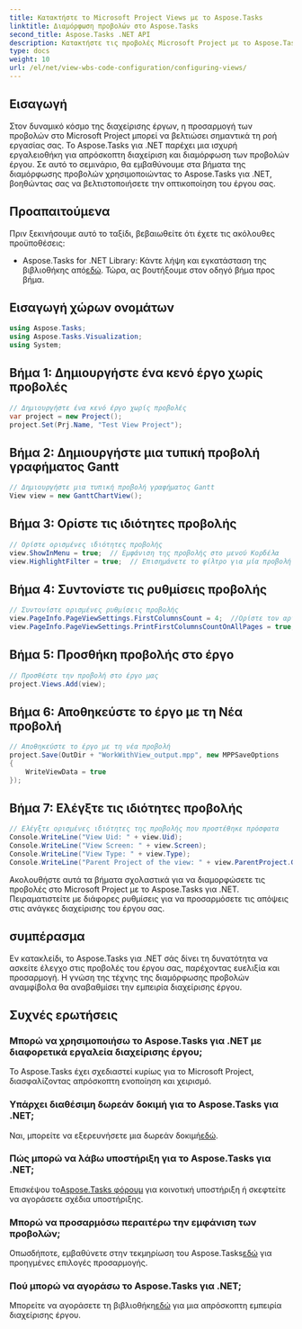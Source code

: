 ```yaml
---
title: Κατακτήστε το Microsoft Project Views με το Aspose.Tasks
linktitle: Διαμόρφωση προβολών στο Aspose.Tasks
second_title: Aspose.Tasks .NET API
description: Κατακτήστε τις προβολές Microsoft Project με το Aspose.Tasks για .NET. Προσαρμόστε και εκσυγχρονίστε την εμπειρία διαχείρισης του έργου σας χωρίς κόπο.
type: docs
weight: 10
url: /el/net/view-wbs-code-configuration/configuring-views/
---
```

## Εισαγωγή
Στον δυναμικό κόσμο της διαχείρισης έργων, η προσαρμογή των προβολών στο Microsoft Project μπορεί να βελτιώσει σημαντικά τη ροή εργασίας σας. Το Aspose.Tasks για .NET παρέχει μια ισχυρή εργαλειοθήκη για απρόσκοπτη διαχείριση και διαμόρφωση των προβολών έργου. Σε αυτό το σεμινάριο, θα εμβαθύνουμε στα βήματα της διαμόρφωσης προβολών χρησιμοποιώντας το Aspose.Tasks για .NET, βοηθώντας σας να βελτιστοποιήσετε την οπτικοποίηση του έργου σας.
## Προαπαιτούμενα
Πριν ξεκινήσουμε αυτό το ταξίδι, βεβαιωθείτε ότι έχετε τις ακόλουθες προϋποθέσεις:
-  Aspose.Tasks for .NET Library: Κάντε λήψη και εγκατάσταση της βιβλιοθήκης από[εδώ](https://releases.aspose.com/tasks/net/).
Τώρα, ας βουτήξουμε στον οδηγό βήμα προς βήμα.
## Εισαγωγή χώρων ονομάτων
```csharp
using Aspose.Tasks;
using Aspose.Tasks.Visualization;
using System;

```
## Βήμα 1: Δημιουργήστε ένα κενό έργο χωρίς προβολές
```csharp
// Δημιουργήστε ένα κενό έργο χωρίς προβολές
var project = new Project();
project.Set(Prj.Name, "Test View Project");
```
## Βήμα 2: Δημιουργήστε μια τυπική προβολή γραφήματος Gantt
```csharp
// Δημιουργήστε μια τυπική προβολή γραφήματος Gantt
View view = new GanttChartView();
```
## Βήμα 3: Ορίστε τις ιδιότητες προβολής
```csharp
// Ορίστε ορισμένες ιδιότητες προβολής
view.ShowInMenu = true;  // Εμφάνιση της προβολής στο μενού Κορδέλα
view.HighlightFilter = true;  // Επισημάνετε το φίλτρο για μία προβολή
```
## Βήμα 4: Συντονίστε τις ρυθμίσεις προβολής
```csharp
// Συντονίστε ορισμένες ρυθμίσεις προβολής
view.PageInfo.PageViewSettings.FirstColumnsCount = 4;  //Ορίστε τον αριθμό των πρώτων στηλών που θα εκτυπωθούν σε όλες τις σελίδες
view.PageInfo.PageViewSettings.PrintFirstColumnsCountOnAllPages = true;  // Εκτυπώστε έναν καθορισμένο αριθμό πρώτων στηλών σε όλες τις σελίδες
```
## Βήμα 5: Προσθήκη προβολής στο έργο
```csharp
// Προσθέστε την προβολή στο έργο μας
project.Views.Add(view);
```
## Βήμα 6: Αποθηκεύστε το έργο με τη Νέα προβολή
```csharp
// Αποθηκεύστε το έργο με τη νέα προβολή
project.Save(OutDir + "WorkWithView_output.mpp", new MPPSaveOptions
{
    WriteViewData = true
});
```
## Βήμα 7: Ελέγξτε τις ιδιότητες προβολής
```csharp
// Ελέγξτε ορισμένες ιδιότητες της προβολής που προστέθηκε πρόσφατα
Console.WriteLine("View Uid: " + view.Uid);
Console.WriteLine("View Screen: " + view.Screen);
Console.WriteLine("View Type: " + view.Type);
Console.WriteLine("Parent Project of the view: " + view.ParentProject.Get(Prj.Name));
```
Ακολουθήστε αυτά τα βήματα σχολαστικά για να διαμορφώσετε τις προβολές στο Microsoft Project με το Aspose.Tasks για .NET. Πειραματιστείτε με διάφορες ρυθμίσεις για να προσαρμόσετε τις απόψεις στις ανάγκες διαχείρισης του έργου σας.
## συμπέρασμα
Εν κατακλείδι, το Aspose.Tasks για .NET σάς δίνει τη δυνατότητα να ασκείτε έλεγχο στις προβολές του έργου σας, παρέχοντας ευελιξία και προσαρμογή. Η γνώση της τέχνης της διαμόρφωσης προβολών αναμφίβολα θα αναβαθμίσει την εμπειρία διαχείρισης έργου.
## Συχνές ερωτήσεις
### Μπορώ να χρησιμοποιήσω το Aspose.Tasks για .NET με διαφορετικά εργαλεία διαχείρισης έργου;
Το Aspose.Tasks έχει σχεδιαστεί κυρίως για το Microsoft Project, διασφαλίζοντας απρόσκοπτη ενοποίηση και χειρισμό.
### Υπάρχει διαθέσιμη δωρεάν δοκιμή για το Aspose.Tasks για .NET;
 Ναι, μπορείτε να εξερευνήσετε μια δωρεάν δοκιμή[εδώ](https://releases.aspose.com/).
### Πώς μπορώ να λάβω υποστήριξη για το Aspose.Tasks για .NET;
 Επισκέψου το[Aspose.Tasks φόρουμ](https://forum.aspose.com/c/tasks/15) για κοινοτική υποστήριξη ή σκεφτείτε να αγοράσετε σχέδια υποστήριξης.
### Μπορώ να προσαρμόσω περαιτέρω την εμφάνιση των προβολών;
 Οπωσδήποτε, εμβαθύνετε στην τεκμηρίωση του Aspose.Tasks[εδώ](https://reference.aspose.com/tasks/net/) για προηγμένες επιλογές προσαρμογής.
### Πού μπορώ να αγοράσω το Aspose.Tasks για .NET;
 Μπορείτε να αγοράσετε τη βιβλιοθήκη[εδώ](https://purchase.aspose.com/buy) για μια απρόσκοπτη εμπειρία διαχείρισης έργου.